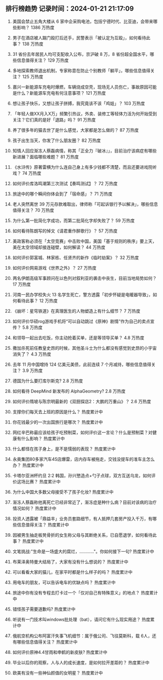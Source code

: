 
## 排行榜趋势 记录时间：2024-01-21 21:17:09
  
  1. 美国会禁止五角大楼从 6 家中企采购电池，包括宁德时代、比亚迪，会带来哪些影响？ 1386 万热度
    
  2. 男子在酒店被人踹门殴打后还手，民警表示「被认定为互殴」，如何看待此事？ 138 万热度
    
  3. 31 省份去年居民人均可支配收入公布，京沪破 8 万，8 省份超全国水平，哪些信息值得关注？ 129 万热度
    
  4. 多地探索教师退出机制，专家称意在防止个别教师「躺平」，哪些信息值得关注？ 125 万热度
    
  5. 嘉兴一新能源车充电时爆燃，车辆烧成空壳，现场无人员伤亡，事故原因可能是什么？新能源车充电有何注意事项？ 121 万热度
    
  6. 想让孩子快乐，又想让孩子拼搏，我究竟该不该「鸡娃」？ 103 万热度
    
  7. 「年轻人做XX月入X万」频繁引热议，外卖、装修工等轻体力活为何开始受到关注？它们真的是好「退路」吗？ 91 万热度
    
  8. 养了很多年的猫去世了是什么感觉，大家都是怎么做的？ 87 万热度
    
  9. 孩子出生当天，你发了什么朋友圈？ 82 万热度
    
  10. 知情人回应渐冻人蔡磊病情，称其「正全力『破冰』」，目前治疗该病症有哪些新进展？面临哪些难题？ 81 万热度
    
  11. 《水浒传》原著雷横为什么连自己身上有多少钱都不清楚，而且还要进戏院听戏？ 74 万热度
    
  12. 如何评价库洛鸣潮第三次测试【奏鸣测试】？ 72 万热度
    
  13. 旅途中的哪个瞬间你体会到了「宿命感」？ 71 万热度
    
  14. 老人突然离世 39 万元存款难取出，律师称「可起诉银行予以解决」，哪些信息值得关注？ 70 万热度
    
  15. 为什么第一批简化字成功，而第二批简化字却失败了？ 59 万热度
    
  16. 如何看待陈朗写的悼文《请君重作醉歌行》？ 57 万热度
    
  17. 美政客称必须在「太空竞赛」中击败中国，美国「基于规则的秩序」要上天，美在太空领域却接连碰壁，如何解读？ 44 万热度
    
  18. 如何评价郭富城、林家栋、任贤齐的新作《临时劫案》？ 32 万热度
    
  19. 如何评价网易游戏《世界之外》？ 27 万热度
    
  20. 两名伊朗高级军事顾问在以色列对叙利亚的袭击中丧生，目前当地局势如何？ 17 万热度
    
  21. 河南一民办学校失火 13 名学生死亡，警方透露「初步怀疑是电暖器导致」，如何看待此事？ 12 万热度
    
  22. 《崩坏：星穹铁道》在真理医生的人物塑造上有什么细节？ 7 万热度
    
  23. 如何评价华硕rog游戏手机将“可以自动跳过《原神》剧情”作为自己的卖点宣传？ 5.8 万热度
    
  24. 和领导一起出去吃饭，你主动抢着买单，还是等领导买单？ 4.8 万热度
    
  25. 撒加杀死前任教皇史昂的时候，其他圣斗士为什么都没有感觉到史昂的小宇宙消失了？ 4.3 万热度
    
  26. 去年 11 月中国增持 124 亿美元美债，此前连续 7 个月减持，哪些信息值得关注？ 3.9 万热度
    
  27. 德国为什么要打库尔斯克? 2.8 万热度
    
  28. 如何看待 DeepMind 新发布的 AlphaGeometry? 2.8 万热度
    
  29. 如何评价隋坡与陈宗明最新的《双厨探店2：大鹏的万重山》？ 2.6 万热度
    
  30. 支撑你们每天去上班的原因是什么？ 热度累计中
    
  31. 你花钱最少的一次出国旅行是哪次？ 热度累计中
    
  32. 网红辛巴称最应该给孩子吃预制菜，如何评价这一言论？什么是预制菜？对健康有什么影响？ 热度累计中
    
  33. 什么都怪在孩子身上，是不是懦弱的表现？ 热度累计中
    
  34. 永奥集团80多家汽车4S店爆雷，店内存车被拖走，交钱没提车的准车主怎么办？ 热度累计中
    
  35. 卡塔尔亚洲杯约旦 2:2 韩国，孙兴慜造点+勺子点球，双方互送乌龙，如何评价这场比赛？ 热度累计中
    
  36. 为什么中国大多数父母接受不了孩子化妆? 热度累计中
    
  37. 渐冻人蔡磊称他离死亡已经非常近了，渐冻症是种什么病？目前对该病的治疗情况如何？ 热度累计中
    
  38. 投资人透露被「鼎益丰」业务员套路细节，有人抵押几套房产投入千万，有哪些信息值得关注？ 热度累计中
    
  39. 因被男生抽走板凳骨折的女生称父母与其断绝关系，已自愿退学，如何看待此事？ 热度累计中
    
  40. 文笔挑战:"生命是一场盛大的腐烂，…………"。你如何接下一句? 热度累计中
    
  41. 布莱泽奥特曼大结局了，大家有没有什么想说的？ 热度累计中
    
  42. 可以看看大家的猫儿，在家平时都是什么样子的吗？ 热度累计中
    
  43. 用电车的朋友，可以告诉电车的优缺点吗？ 热度累计中
    
  44. 旅途中你有没有专程去打卡过一个「仅对自己有特殊意义」的地点？ 热度累计中
    
  45. 错怪孩子需要道歉吗? 热度累计中
    
  46. 听说有一门技术叫windows批处理（bat），请问它有什么现实用途？ 热度累计中
    
  47. 俄航空机构公布阿富汗失事飞机细节：属于俄公司、飞往莫斯科，载 6人，还有哪些信息值得关注？ 热度累计中
    
  48. 如何评价原神4.4甘雨和申鹤的新皮肤? 热度累计中
    
  49. 毕业以后你的观察，人与人的成长速度，是如何拉开差距的？ 热度累计中
    
  50. 欧美有没有一些神仙颜值的女明星？ 热度累计中
    